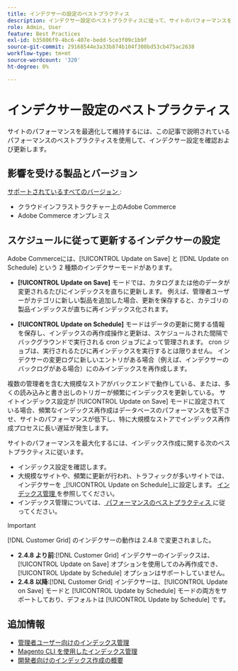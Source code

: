 ```yaml
---
title: インデクサーの設定のベストプラクティス
description: インデクサー設定のベストプラクティスに従って、サイトのパフォーマンスを維持および最適化します。
role: Admin, User
feature: Best Practices
exl-id: b35806f9-4bc6-407e-bedd-5ce3f09c1b9f
source-git-commit: 29168544e3a33b874b104f308bd53cb475ac2638
workflow-type: tm+mt
source-wordcount: '320'
ht-degree: 0%

---
```


# インデクサー設定のベストプラクティス

サイトのパフォーマンスを最適化して維持するには、この記事で説明されているパフォーマンスのベストプラクティスを使用して、インデクサー設定を確認および更新します。

## 影響を受ける製品とバージョン

[ サポートされているすべてのバージョン ](../../../release/versions.md):

- クラウドインフラストラクチャー上のAdobe Commerce
- Adobe Commerce オンプレミス

## スケジュールに従って更新するインデクサーの設定

Adobe Commerceには、[!UICONTROL Update on Save] と [!DNL Update on Schedule] という 2 種類のインデクサーモードがあります。

- **[!UICONTROL Update on Save]** モードでは、カタログまたは他のデータが変更されるたびにインデックスを直ちに更新します。 例えば、管理者ユーザーがカテゴリに新しい製品を追加した場合、更新を保存すると、カテゴリの製品インデックスが直ちに再インデックス化されます。

- **[!UICONTROL Update on Schedule]** モードはデータの更新に関する情報を保存し、インデックスの再作成操作と更新は、スケジュールされた間隔でバックグラウンドで実行される cron ジョブによって管理されます。 cron ジョブは、実行されるたびに再インデックスを実行するとは限りません。 インデクサーの変更ログに新しいエントリがある場合（例えば、インデクサーのバックログがある場合）にのみインデックスを再作成します。

複数の管理者を含む大規模なストアがバックエンドで動作している、または、多くの読み込みと書き出しのトリガーが頻繁にインデックスを更新している。 サイトインデックス設定が [!UICONTROL Update on Save] モードに設定されている場合、頻繁なインデックス再作成はデータベースのパフォーマンスを低下させ、サイトのパフォーマンスが低下し、特に大規模なストアでインデックス再作成プロセスに長い遅延が発生します。

サイトのパフォーマンスを最大化するには、インデックス作成に関する次のベストプラクティスに従います。

- インデックス設定を確認します。
- 大規模なサイトや、頻繁に更新が行われ、トラフィックが多いサイトでは、インデクサーを _[!UICONTROL Update on Schedule]_に設定します。 [ インデックス管理 ](https://experienceleague.adobe.com/en/docs/commerce-admin/systems/tools/index-management#change-the-index-mode) を参照してください。
- インデックス管理については、[ パフォーマンスのベストプラクティス ](../../../performance/configuration.md) に従ってください。

>[!IMPORTANT]
>
>[!DNL Customer Grid] のインデクサーの動作は 2.4.8 で変更されました。
>
>- **2.4.8 より前**:[!DNL Customer Grid] インデクサーのインデックスは、[!UICONTROL Update on Save] オプションを使用してのみ再作成でき、[!UICONTROL Update by Schedule] オプションはサポートしていません。
>- **2.4.8 以降**:[!DNL Customer Grid] インデクサーは、[!UICONTROL Update on Save] モードと [!UICONTROL Update by Schedule] モードの両方をサポートしており、デフォルトは [!UICONTROL Update by Schedule] です。

## 追加情報

- [管理者ユーザー向けのインデックス管理](../../../configuration/cli/manage-indexers.md#configure-indexers)
- [Magento CLI を使用したインデックス管理 ](https://experienceleague.adobe.com/docs/commerce-operations/configuration-guide/cli/manage-indexers.html)
- [ 開発者向けのインデックス作成の概要 ](https://developer.adobe.com/commerce/php/development/components/indexing/)
